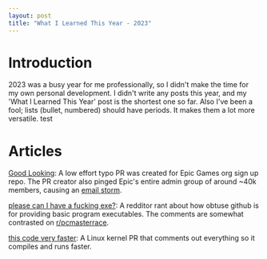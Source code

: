 ```yaml
---
layout: post
title: "What I Learned This Year - 2023"
---
```


# Introduction

2023 was a busy year for me professionally, so I didn't make the time for my own personal development. I didn't write any posts this year, and my 'What I Learned This Year' post is the shortest one so far. Also I've been a fool; lists (bullet, numbered) should have periods. It makes them a lot more versatile. test

# Articles

[Good Looking](https://github.com/EpicGames/Signup/pull/24): A low effort typo PR was created for Epic Games org sign up repo. The PR creator also pinged Epic's entire admin group of around ~40k members, causing an [email storm](https://www.reddit.com/r/webdev/comments/v54yla/did_github_epic_games_just_send_62_million_spam/).

[please can I have a fucking exe?](https://www.reddit.com/r/github/comments/11zihd4/please_can_i_have_a_fucking_exe/?sort=confidence): A redditor rant about how obtuse github is for providing basic program executables. The comments are somewhat contrasted on [r/pcmasterrace](https://www.reddit.com/r/pcmasterrace/comments/1ax1dn7/lost_treasure/).

[this code very faster](https://github.com/torvalds/linux/pull/447): A Linux kernel PR that comments out everything so it compiles and runs faster.